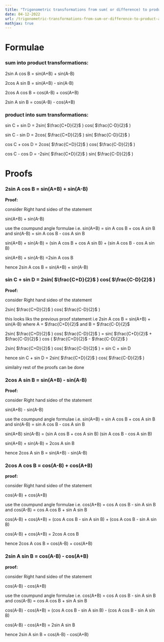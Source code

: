 ```yaml
---
title: "Trigonometric transformations from sum( or difference) to product and vice-versa"
date: 04-12-2022
url: /trigonometric-transformations-from-sum-or-difference-to-product-and-vice-versa/
mathjax: true
---
```


# Formulae

### sum into product transformations:

2sin A cos B = sin(A+B) + sin(A-B)

2cos A sin B = sin(A+B) - sin(A-B)

2cos A cos B = cos(A-B) + cos(A+B)

2sin A sin B = cos(A-B) - cos(A+B)

### product into sum transformations:

sin C + sin D = 2sin( $\frac{C+D}{2}$ ) cos( $\frac{C-D}{2}$ )

sin C - sin D = 2cos( $\frac{C+D}{2}$ ) sin( $\frac{C-D}{2}$ )

cos C + cos D = 2cos( $\frac{C+D}{2}$ ) cos( $\frac{C-D}{2}$ )

cos C - cos D = -2sin( $\frac{C+D}{2}$ ) sin( $\frac{C-D}{2}$ )

# Proofs

### 2sin A cos B = sin(A+B) + sin(A-B)

**Proof:**

consider Right hand sideo of the statement

sin(A+B) + sin(A-B)

use the coumpund angle formulae i.e. sin(A+B) = sin A cos B + cos A sin B and sin(A-B) = sin A cos B - cos A sin B

sin(A+B) + sin(A-B) = (sin A cos B + cos A sin B) + (sin A cos B - cos A sin B)

sin(A+B) + sin(A-B) =2sin A cos B

hence 2sin A cos B = sin(A+B) + sin(A-B)

### sin C + sin D = 2sin( $\frac{C+D}{2}$ ) cos( $\frac{C-D}{2}$ )

**Proof:**

consider Right hand sideo of the statement

2sin( $\frac{C+D}{2}$ ) cos( $\frac{C-D}{2}$ )

this looks liks the previous proof statement i.e 2sin A cos B = sin(A+B) + sin(A-B) where A = $\frac{C+D}{2}$ and B = $\frac{C-D}{2}$

2sin( $\frac{C+D}{2}$ ) cos( $\frac{C-D}{2}$ ) = sin( $\frac{C+D}{2}$ + $\frac{C-D}{2}$ ) cos ( $\frac{C+D}{2}$ - $\frac{C-D}{2}$ )

2sin( $\frac{C+D}{2}$ ) cos( $\frac{C-D}{2}$ ) = sin C + sin D

hence sin C + sin D = 2sin( $\frac{C+D}{2}$ ) cos( $\frac{C-D}{2}$ )

similalry rest of the proofs can be done

### 2cos A sin B = sin(A+B) - sin(A-B)

**Proof:**

consider Right hand sideo of the statement

sin(A+B) - sin(A-B)

use the coumpund angle formulae i.e. sin(A+B) = sin A cos B + cos A sin B and sin(A-B) = sin A cos B - cos A sin B

sin(A+B)  sin(A-B) = (sin A cos B + cos A sin B)  (sin A cos B - cos A sin B)

sin(A+B) + sin(A-B) = 2cos A sin B

hence 2cos A sin B = sin(A+B) - sin(A-B)

### 2cos A cos B = cos(A-B) + cos(A+B)

**proof:**

consider Right hand sideo of the statement

cos(A-B) + cos(A+B)

use the coumpund angle formulae i.e. cos(A+B) = cos A cos B - sin A sin B and cos(A-B) = cos A cos B + sin A sin B

cos(A-B) + cos(A+B) = (cos A cos B - sin A sin B) + (cos A cos B - sin A sin B)

cos(A-B) + cos(A+B) = 2cos A cos B

hence 2cos A cos B = cos(A-B) + cos(A+B)

### 2sin A sin B = cos(A-B) - cos(A+B)

**proof:**

consider Right hand sideo of the statement

cos(A-B) - cos(A+B)

use the coumpund angle formulae i.e. cos(A+B) = cos A cos B - sin A sin B and cos(A-B) = cos A cos B + sin A sin B

cos(A-B) - cos(A+B) = (cos A cos B - sin A sin B) - (cos A cos B - sin A sin B)

cos(A-B) - cos(A+B) = 2sin A sin B

hence 2sin A sin B = cos(A-B) - cos(A+B)
